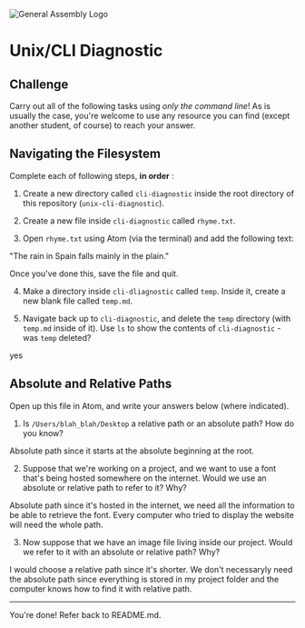![General Assembly Logo](http://i.imgur.com/ke8USTq.png)

# Unix/CLI Diagnostic

## Challenge

Carry out all of the following tasks using _only the command line_! As is
usually the case, you're welcome to use any resource you can find (except
another student, of course) to reach your answer.

## Navigating the Filesystem

Complete each of following steps, **in order** :

1. Create a new directory called `cli-diagnostic` inside the root directory of
this repository (`unix-cli-diagnostic`).

2. Create a new file inside `cli-diagnostic` called `rhyme.txt`.

3. Open `rhyme.txt` using Atom (via the terminal) and add the following text:

 "The rain in Spain falls mainly in the plain."

 Once you've done this, save the file and quit.

4. Make a directory inside `cli-dliagnostic` called `temp`. Inside it, create a new blank file called `temp.md`.

5. Navigate back up to `cli-diagnostic`, and delete the `temp` directory (with `temp.md` inside of it).
Use `ls` to show the contents of `cli-diagnostic` - was `temp` deleted?

yes

## Absolute and Relative Paths

Open up this file in Atom, and write your answers below (where indicated).

1. Is `/Users/blah_blah/Desktop` a relative path or an absolute path? How do you know?

 <!-- Answer Starts Here -->
 Absolute path since it starts at the absolute beginning at the root.
  <!-- Answer Ends Here -->


2. Suppose that we're working on a project, and we want to use a font that's being hosted somewhere on the internet. Would we use an absolute or relative path to refer to it? Why?
 <!-- Answer Starts Here -->
 Absolute path since it's hosted in the internet, we need all the information to be able to retrieve the font. Every computer who tried to display the website will need the whole path.
 <!-- Answer Ends Here -->

3. Now suppose that we have an image file living inside our project. Would we refer to it with an absolute or relative path? Why?

 <!-- Answer Starts Here -->
 I would choose a relative path since it's shorter. We don't necessaryly need the absolute path since everything is stored in my project folder and the computer knows how to find it with relative path.
 <!-- Answer Ends Here -->

<hr>

You're done! Refer back to README.md.
